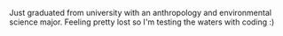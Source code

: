 Just graduated from university with an anthropology and environmental science major. Feeling pretty lost so I'm testing the waters with coding :)
